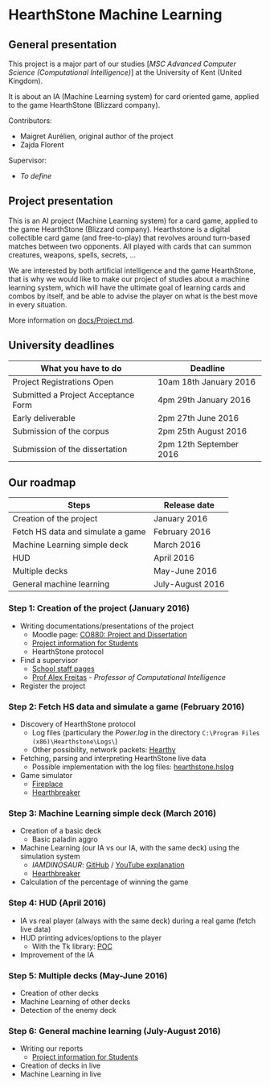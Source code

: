 # HearthStone Machine Learning

## General presentation

This project is a major part of our studies [*MSC Advanced Computer Science (Computational Intelligence)*] at the University of Kent (United Kingdom).

It is about an IA (Machine Learning system) for card oriented game, applied to the game HearthStone (Blizzard company).

Contributors:

- Maigret Aurélien, original author of the project
- Zajda Florent

Supervisor:

- *To define*

## Project presentation

This is an AI project (Machine Learning system) for a card game, applied to the game HearthStone (Blizzard company). Hearthstone is a digital collectible card game (and free-to-play) that revolves around turn-based matches between two opponents. All played with cards that can summon creatures, weapons, spells, secrets, ...

We are interested by both artificial intelligence and the game HearthStone, that is why we would like to make our project of studies about a machine learning system, which will have the ultimate goal of learning cards and combos by itself, and be able to advise the player on what is the best move in every situation.

More information on [docs/Project.md](./docs/Project.md).

## University deadlines

| What you have to do                 | Deadline                |
| ----------------------------------- | ----------------------- |
| Project Registrations Open          | 10am 18th January 2016  |
| Submitted a Project Acceptance Form | 4pm 29th January 2016   |
| Early deliverable                   | 2pm 27th June 2016      |
| Submission of the corpus            | 2pm 25th August 2016    |
| Submission of the dissertation      | 2pm 12th September 2016 |

## Our roadmap

| Steps                               | Release date            |
| ----------------------------------- | ----------------------- |
| Creation of the project             | January 2016            |
| Fetch HS data and simulate a game   | February 2016           |
| Machine Learning simple deck        | March 2016              |
| HUD                                 | April 2016              |
| Multiple decks                      | May-June 2016           |
| General machine learning            | July-August 2016        |

### Step 1: Creation of the project (January 2016)

- Writing documentations/presentations of the project
    - Moodle page: [CO880: Project and Dissertation](https://moodle.kent.ac.uk/2015/course/view.php?id=797)
    - [Project information for Students](https://moodle.kent.ac.uk/2015/mod/page/view.php?id=86182)
    - HearthStone protocol
- Find a supervisor
    - [School staff pages](http://www.cs.kent.ac.uk/people/staff/)
    - [Prof Alex Freitas](http://www.cs.kent.ac.uk/people/staff/aaf/index.html) - *Professor of Computational Intelligence*
- Register the project

### Step 2: Fetch HS data and simulate a game (February 2016)

- Discovery of HearthStone protocol
    - Log files (particulary the *Power.log* in the directory `C:\Program Files (x86)\Hearthstone\Logs\`)
    - Other possibility, network packets: [Hearthy](https://github.com/HearthSim/Hearthy)
- Fetching, parsing and interpreting HearthStone live data
    - Possible implementation with the log files: [hearthstone.hslog](https://github.com/HearthSim/python-hearthstone/tree/master/hearthstone/hslog)
- Game simulator
    - [Fireplace](https://github.com/jleclanche/fireplace)
    - [Hearthbreaker](https://github.com/danielyule/hearthbreaker)

### Step 3: Machine Learning simple deck (March 2016)

- Creation of a basic deck
    - Basic paladin aggro
- Machine Learning (our IA vs our IA, with the same deck) using the simulation system
    - *IAMDINOSAUR*: [GitHub](https://github.com/ivanseidel/IAMDinosaur) / [YouTube explanation](https://www.youtube.com/watch?v=P7XHzqZjXQs)
    - [Hearthbreaker](https://github.com/danielyule/hearthbreaker)
- Calculation of the percentage of winning the game

### Step 4: HUD (April 2016)

- IA vs real player (always with the same deck) during a real game (fetch live data)
- HUD printing advices/options to the player
    - With the Tk library: [POC](./POC/)
- Improvement of the IA

### Step 5: Multiple decks (May-June 2016)

- Creation of other decks
- Machine Learning of other decks
- Detection of the enemy deck

### Step 6: General machine learning (July-August 2016)

- Writing our reports
    - [Project information for Students](https://moodle.kent.ac.uk/2015/mod/page/view.php?id=86182)
- Creation of decks in live
- Machine Learning in live
